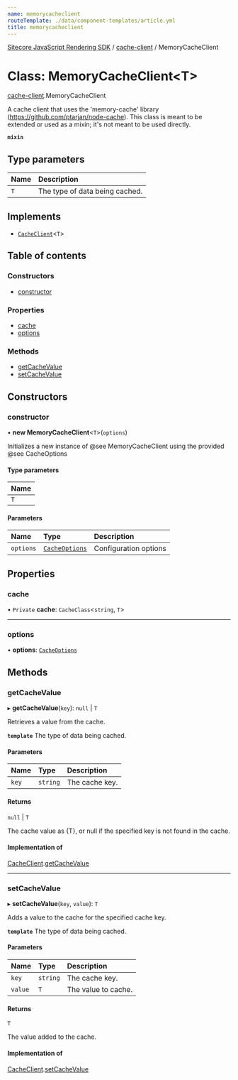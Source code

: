 ```yaml
---
name: memorycacheclient
routeTemplate: ./data/component-templates/article.yml
title: memorycacheclient
---
```


[Sitecore JavaScript Rendering SDK](/docs/fundamentals/ref/jss/) / [cache-client](/docs/fundamentals/ref/jss/modules/cache_client) / MemoryCacheClient

# Class: MemoryCacheClient<T\>

[cache-client](/docs/fundamentals/ref/jss/modules/cache_client).MemoryCacheClient

A cache client that uses the 'memory-cache' library (https://github.com/ptarjan/node-cache).
This class is meant to be extended or used as a mixin; it's not meant to be used directly.

**`mixin`**

## Type parameters

| Name | Description |
| :------ | :------ |
| `T` | The type of data being cached. |

## Implements

- [`CacheClient`](/docs/fundamentals/ref/jss/interfaces/cache_client/cacheclient)<`T`\>

## Table of contents

### Constructors

- [constructor](/docs/fundamentals/ref/jss/classes/cache_client/memorycacheclient#constructor)

### Properties

- [cache](/docs/fundamentals/ref/jss/classes/cache_client/memorycacheclient#cache)
- [options](/docs/fundamentals/ref/jss/classes/cache_client/memorycacheclient#options)

### Methods

- [getCacheValue](/docs/fundamentals/ref/jss/classes/cache_client/memorycacheclient#getcachevalue)
- [setCacheValue](/docs/fundamentals/ref/jss/classes/cache_client/memorycacheclient#setcachevalue)

## Constructors

### constructor

• **new MemoryCacheClient**<`T`\>(`options`)

Initializes a new instance of @see MemoryCacheClient using the provided @see CacheOptions

#### Type parameters

| Name |
| :------ |
| `T` |

#### Parameters

| Name | Type | Description |
| :------ | :------ | :------ |
| `options` | [`CacheOptions`](/docs/fundamentals/ref/jss/interfaces/cache_client/cacheoptions) | Configuration options |

## Properties

### cache

• `Private` **cache**: `CacheClass`<`string`, `T`\>

___

### options

• **options**: [`CacheOptions`](/docs/fundamentals/ref/jss/interfaces/cache_client/cacheoptions)

## Methods

### getCacheValue

▸ **getCacheValue**(`key`): ``null`` \| `T`

Retrieves a value from the cache.

**`template`** The type of data being cached.

#### Parameters

| Name | Type | Description |
| :------ | :------ | :------ |
| `key` | `string` | The cache key. |

#### Returns

``null`` \| `T`

The cache value as {T}, or null if the specified key is not found in the cache.

#### Implementation of

[CacheClient](/docs/fundamentals/ref/jss/interfaces/cache_client/cacheclient).[getCacheValue](/docs/fundamentals/ref/jss/interfaces/cache_client/cacheclient#getcachevalue)

___

### setCacheValue

▸ **setCacheValue**(`key`, `value`): `T`

Adds a value to the cache for the specified cache key.

**`template`** The type of data being cached.

#### Parameters

| Name | Type | Description |
| :------ | :------ | :------ |
| `key` | `string` | The cache key. |
| `value` | `T` | The value to cache. |

#### Returns

`T`

The value added to the cache.

#### Implementation of

[CacheClient](/docs/fundamentals/ref/jss/interfaces/cache_client/cacheclient).[setCacheValue](/docs/fundamentals/ref/jss/interfaces/cache_client/cacheclient#setcachevalue)
